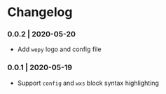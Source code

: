 # Changelog

### 0.0.2 | 2020-05-20

- Add `wepy` logo and config file

### 0.0.1 | 2020-05-19

- Support `config` and `wxs` block syntax highlighting
